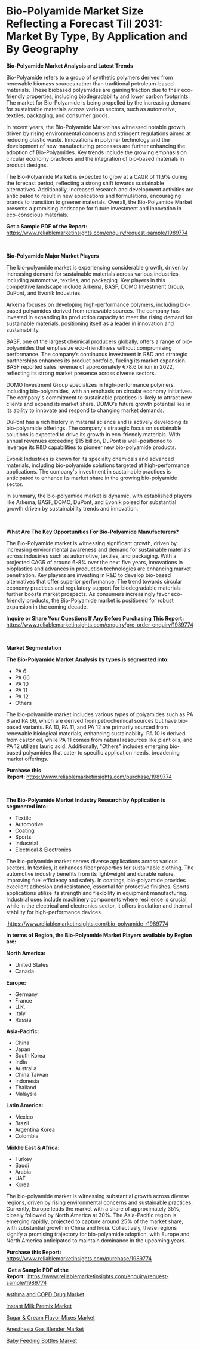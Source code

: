 <p><h1>Bio-Polyamide Market Size Reflecting a Forecast Till 2031: Market By Type, By Application and By Geography</h1></p><p><strong>Bio-Polyamide Market Analysis and Latest Trends</strong></p>
<p><p>Bio-Polyamide refers to a group of synthetic polymers derived from renewable biomass sources rather than traditional petroleum-based materials. These biobased polyamides are gaining traction due to their eco-friendly properties, including biodegradability and lower carbon footprints. The market for Bio-Polyamide is being propelled by the increasing demand for sustainable materials across various sectors, such as automotive, textiles, packaging, and consumer goods.</p><p>In recent years, the Bio-Polyamide Market has witnessed notable growth, driven by rising environmental concerns and stringent regulations aimed at reducing plastic waste. Innovations in polymer technology and the development of new manufacturing processes are further enhancing the adoption of Bio-Polyamides. Key trends include the growing emphasis on circular economy practices and the integration of bio-based materials in product designs.</p><p>The Bio-Polyamide Market is expected to grow at a CAGR of 11.9% during the forecast period, reflecting a strong shift towards sustainable alternatives. Additionally, increased research and development activities are anticipated to result in new applications and formulations, encouraging brands to transition to greener materials. Overall, the Bio-Polyamide Market presents a promising landscape for future investment and innovation in eco-conscious materials.</p></p>
<p><strong>Get a Sample PDF of the Report:&nbsp;</strong> <a href="https://www.reliablemarketinsights.com/enquiry/request-sample/1989774?utm_campaign=1589&utm_medium=2&utm_source=Github&utm_content=ia&utm_term=25102024&utm_id=bio-polyamide">https://www.reliablemarketinsights.com/enquiry/request-sample/1989774</a></p>
<p>&nbsp;</p>
<p><strong>Bio-Polyamide Major Market Players</strong></p>
<p><p>The bio-polyamide market is experiencing considerable growth, driven by increasing demand for sustainable materials across various industries, including automotive, textiles, and packaging. Key players in this competitive landscape include Arkema, BASF, DOMO Investment Group, DuPont, and Evonik Industries.</p><p>Arkema focuses on developing high-performance polymers, including bio-based polyamides derived from renewable sources. The company has invested in expanding its production capacity to meet the rising demand for sustainable materials, positioning itself as a leader in innovation and sustainability. </p><p>BASF, one of the largest chemical producers globally, offers a range of bio-polyamides that emphasize eco-friendliness without compromising performance. The company’s continuous investment in R&D and strategic partnerships enhances its product portfolio, fueling its market expansion. BASF reported sales revenue of approximately €78.6 billion in 2022, reflecting its strong market presence across diverse sectors.</p><p>DOMO Investment Group specializes in high-performance polymers, including bio-polyamides, with an emphasis on circular economy initiatives. The company's commitment to sustainable practices is likely to attract new clients and expand its market share. DOMO's future growth potential lies in its ability to innovate and respond to changing market demands.</p><p>DuPont has a rich history in material science and is actively developing its bio-polyamide offerings. The company's strategic focus on sustainable solutions is expected to drive its growth in eco-friendly materials. With annual revenues exceeding $15 billion, DuPont is well-positioned to leverage its R&D capabilities to pioneer new bio-polyamide products.</p><p>Evonik Industries is known for its specialty chemicals and advanced materials, including bio-polyamide solutions targeted at high-performance applications. The company's investment in sustainable practices is anticipated to enhance its market share in the growing bio-polyamide sector.</p><p>In summary, the bio-polyamide market is dynamic, with established players like Arkema, BASF, DOMO, DuPont, and Evonik poised for substantial growth driven by sustainability trends and innovation.</p></p>
<p>&nbsp;</p>
<p><strong>What Are The Key Opportunities For Bio-Polyamide Manufacturers?</strong></p>
<p><p>The Bio-Polyamide market is witnessing significant growth, driven by increasing environmental awareness and demand for sustainable materials across industries such as automotive, textiles, and packaging. With a projected CAGR of around 6-8% over the next five years, innovations in bioplastics and advances in production technologies are enhancing market penetration. Key players are investing in R&D to develop bio-based alternatives that offer superior performance. The trend towards circular economy practices and regulatory support for biodegradable materials further boosts market prospects. As consumers increasingly favor eco-friendly products, the Bio-Polyamide market is positioned for robust expansion in the coming decade.</p></p>
<p><strong>Inquire or Share Your Questions If Any Before Purchasing This Report:</strong> <a href="https://www.reliablemarketinsights.com/enquiry/pre-order-enquiry/1989774?utm_campaign=1589&utm_medium=2&utm_source=Github&utm_content=ia&utm_term=25102024&utm_id=bio-polyamide">https://www.reliablemarketinsights.com/enquiry/pre-order-enquiry/1989774</a></p>
<p>&nbsp;</p>
<p><strong>Market Segmentation</strong></p>
<p><strong>The Bio-Polyamide Market Analysis by types is segmented into:</strong></p>
<p><ul><li>PA 6</li><li>PA 66</li><li>PA 10</li><li>PA 11</li><li>PA 12</li><li>Others</li></ul></p>
<p><p>The bio-polyamide market includes various types of polyamides such as PA 6 and PA 66, which are derived from petrochemical sources but have bio-based variants. PA 10, PA 11, and PA 12 are primarily sourced from renewable biological materials, enhancing sustainability. PA 10 is derived from castor oil, while PA 11 comes from natural resources like plant oils, and PA 12 utilizes lauric acid. Additionally, "Others" includes emerging bio-based polyamides that cater to specific application needs, broadening market offerings.</p></p>
<p><strong>Purchase this Report:&nbsp;</strong><a href="https://www.reliablemarketinsights.com/purchase/1989774?utm_campaign=1589&utm_medium=2&utm_source=Github&utm_content=ia&utm_term=25102024&utm_id=bio-polyamide">https://www.reliablemarketinsights.com/purchase/1989774</a></p>
<p>&nbsp;</p>
<p><strong>The Bio-Polyamide Market Industry Research by Application is segmented into:</strong></p>
<p><ul><li>Textile</li><li>Automotive</li><li>Coating</li><li>Sports</li><li>Industrial</li><li>Electrical & Electronics</li></ul></p>
<p><p>The bio-polyamide market serves diverse applications across various sectors. In textiles, it enhances fiber properties for sustainable clothing. The automotive industry benefits from its lightweight and durable nature, improving fuel efficiency and safety. In coatings, bio-polyamide provides excellent adhesion and resistance, essential for protective finishes. Sports applications utilize its strength and flexibility in equipment manufacturing. Industrial uses include machinery components where resilience is crucial, while in the electrical and electronics sector, it offers insulation and thermal stability for high-performance devices.</p></p>
<p><a href="https://www.reliablemarketinsights.com/bio-polyamide-r1989774?utm_campaign=1589&utm_medium=2&utm_source=Github&utm_content=ia&utm_term=25102024&utm_id=bio-polyamide">&nbsp;https://www.reliablemarketinsights.com/bio-polyamide-r1989774</a></p>
<p><strong>In terms of Region, the Bio-Polyamide Market Players available by Region are:</strong></p>
<p>
    <p> <strong> North America: </strong>
        <ul>
            <li>United States</li>
            <li>Canada</li>
        </ul>
        </p> 
    <p> <strong> Europe: </strong>
        <ul>
            <li>Germany</li>
            <li>France</li>
            <li>U.K.</li>
            <li>Italy</li>
            <li>Russia</li>
        </ul>
        </p> 
    <p> <strong> Asia-Pacific: </strong>
        <ul>
            <li>China</li>
            <li>Japan</li>
            <li>South Korea</li>
            <li>India</li>
            <li>Australia</li>
            <li>China Taiwan</li>
            <li>Indonesia</li>
            <li>Thailand</li>
            <li>Malaysia</li>
        </ul>
        </p> 
    <p> <strong> Latin America: </strong>
        <ul>
            <li>Mexico</li>
            <li>Brazil</li>
            <li>Argentina Korea</li>
            <li>Colombia</li>
        </ul>
        </p> 
    <p> <strong> Middle East & Africa: </strong>
        <ul>
            <li>Turkey</li>
            <li>Saudi</li>
            <li>Arabia</li>
            <li>UAE</li>
            <li>Korea</li>
        </ul>
    </p>
    </p>
<p><p>The bio-polyamide market is witnessing substantial growth across diverse regions, driven by rising environmental concerns and sustainable practices. Currently, Europe leads the market with a share of approximately 35%, closely followed by North America at 30%. The Asia-Pacific region is emerging rapidly, projected to capture around 25% of the market share, with substantial growth in China and India. Collectively, these regions signify a promising trajectory for bio-polyamide adoption, with Europe and North America anticipated to maintain dominance in the upcoming years.</p></p>
<p><strong>Purchase this Report: </strong><a href="https://www.reliablemarketinsights.com/purchase/1989774?utm_campaign=1589&utm_medium=2&utm_source=Github&utm_content=ia&utm_term=25102024&utm_id=bio-polyamide">https://www.reliablemarketinsights.com/purchase/1989774</a></p>
<p>&nbsp;<strong>Get a Sample PDF of the Report:&nbsp;&nbsp;</strong><a href="https://www.reliablemarketinsights.com/enquiry/request-sample/1989774?utm_campaign=1589&utm_medium=2&utm_source=Github&utm_content=ia&utm_term=25102024&utm_id=bio-polyamide">https://www.reliablemarketinsights.com/enquiry/request-sample/1989774</a></p>
<p><strong></strong></p>
<p><p><a href="https://www.linkedin.com/pulse/asthma-copd-drug-market-outlook-forecast-from-2024-2031-dudkc?utm_campaign=1589&utm_medium=2&utm_source=Github&utm_content=ia&utm_term=25102024&utm_id=bio-polyamide">Asthma and COPD Drug Market</a></p><p><a href="https://www.linkedin.com/pulse/instant-milk-premix-market-global-regional-analysis-focus-rsvof?utm_campaign=1589&utm_medium=2&utm_source=Github&utm_content=ia&utm_term=25102024&utm_id=bio-polyamide">Instant Milk Premix Market</a></p><p><a href="https://www.linkedin.com/pulse/sugar-cream-flavor-mixes-market-forecasts-trends-impact-analysis-wlurf?utm_campaign=1589&utm_medium=2&utm_source=Github&utm_content=ia&utm_term=25102024&utm_id=bio-polyamide">Sugar & Cream Flavor Mixes Market</a></p><p><a href="https://www.linkedin.com/pulse/anesthesia-gas-blender-market-evolution-future-outlook-forecasting-po6yc?utm_campaign=1589&utm_medium=2&utm_source=Github&utm_content=ia&utm_term=25102024&utm_id=bio-polyamide">Anesthesia Gas Blender Market</a></p><p><a href="https://www.linkedin.com/pulse/future-baby-feeding-bottles-market-global-forecast-trends-gsoef?utm_campaign=1589&utm_medium=2&utm_source=Github&utm_content=ia&utm_term=25102024&utm_id=bio-polyamide">Baby Feeding Bottles Market</a></p></p>